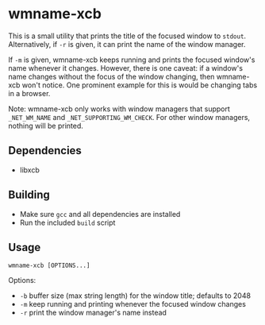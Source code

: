 # wmname-xcb 

This is a small utility that prints the title of the focused window to `stdout`.
Alternatively, if `-r` is given, it can print the name of the window manager.

If `-m` is given, wmname-xcb keeps running and prints the focused window's name 
whenever it changes. However, there is one caveat: if a window's name changes 
without the focus of the window changing, then wmname-xcb won't notice. One 
prominent example for this is would be changing tabs in a browser.

Note: wmname-xcb only works with window managers that support `_NET_WM_NAME` and 
`_NET_SUPPORTING_WM_CHECK`. For other window managers, nothing will be printed.

## Dependencies

- libxcb 

## Building

- Make sure `gcc` and all dependencies are installed
- Run the included `build` script

## Usage

    wmname-xcb [OPTIONS...]

Options:

- `-b` buffer size (max string length) for the window title; defaults to 2048
- `-m` keep running and printing whenever the focused window changes
- `-r` print the window manager's name instead

